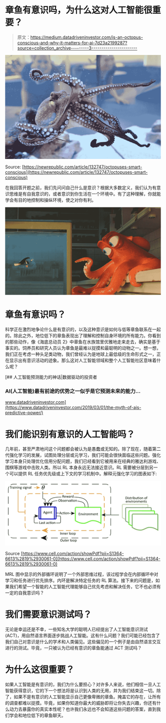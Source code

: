 # 章鱼有意识吗，为什么这对人工智能很重要？

> 原文：<https://medium.datadriveninvestor.com/is-an-octopus-conscious-and-why-it-matters-for-ai-7d23a2199287?source=collection_archive---------3----------------------->

![](img/d0773a2939f87b05ddbad48ce02ded87.png)

Source: [https://newrepublic.com/article/132747/octopuses-smart-conscious](https://newrepublic.com/article/132747/octopuses-smart-conscious)

在我回答开题之前，我们先问问自己什么是意识？根据大多数定义，我们认为有意识思维是有自我意识的，或者意识到你生活在一个环境中。有了这种理解，你就能学会有目的地控制和操纵环境，使之对你有利。

![](img/7c52142d342caad154dfc208ecf4a45a.png)

# 章鱼有意识吗？

科学正在激烈地争论什么是有意识的，以及这种意识是如何与低等章鱼联系在一起的。除此之外，地位低下的章鱼表现出了理解和控制自身环境的所有能力。你看到的那些动作，像《海底总动员 2》中章鱼在水族馆里优雅地走来走去，确实是基于事实的。饲养员和研究人员认为章鱼是最难以捉摸和最聪明的动物之一。想一想，我们正在考虑一种头足类动物，我们曾经认为是地球上最低级的生命形式之一，正在显示出有意识活动的迹象。那么这对人工智能领域和整个人工智能社区意味着什么呢？

[](https://www.datadriveninvestor.com/2019/03/01/the-myth-of-ais-predictive-power/) [## 人工智能预测能力的神话|数据驱动的投资者

### AI(人工智能)最有前途的优势之一似乎是它预测未来的能力…

www.datadriveninvestor.com](https://www.datadriveninvestor.com/2019/03/01/the-myth-of-ais-predictive-power/) 

# 我们能识别有意识的人工智能吗？

几年前，甚至严肃地问这个问题都会被认为是愚蠢或无知的。除了现在，随着第二代强化学习的发展，试图处理分层或元学习，我们可能会很快面临这些问题。强化学习本身只处理优化信用分配问题，我们已经看到它被用来在经典的雅达利游戏、围棋等游戏中击败人类。所以 RL 本身永远无法接近意识。RL 需要被分层到另一个可以提供 RL 任务优先级或上下文的学习机制中。解释元强化学习的图表如下:

![](img/eaf30f49ac3c889ad8bd2cb73b0d10cf.png)

Source [https://www.cell.com/action/showPdf?pii=S1364-6613%2819%2930061-0](https://www.cell.com/action/showPdf?pii=S1364-6613%2819%2930061-0)

MRL 图中显示的外部循环说明了一个外部思维过程，该过程学会在内部循环中对学习和任务进行优先排序。内环是解决特定任务的 RL 算法。接下来的问题是，如果我们希望一个智能的人工智能代理能够自己优先考虑和解决任务，它不也必须有一定的自我意识吗？

# 我们需要意识测试吗？

无论是幸运还是不幸，一些知名大学的聪明人已经提出了人工智能意识测试(ACT)，用自然语言界面逐步挑战人工智能。这有什么问题？我们可能已经包含了我们自己对意识是什么的学术和人类偏见。这些偏见的一个例子是由自然语言交互进行的测试。毕竟，一只被认为已经有意识的章鱼能通过 ACT 测试吗？

# 为什么这很重要？

如果人工智能是有意识的，我们为什么要担心？对许多人来说，他们相信一旦人工智能获得意识，它的下一个想法将是认识到人类的无用，并为我们结束这一切。除了，如果不是有意识的人工智能显示自己更像卑微的章鱼。掩盖它的存在，让所有的调查都难以捉摸。毕竟，如果你知道你最大的威胁即将让你失去兴趣，你还有什么动力去暴露你的真实本性呢？也许我们永远也不会知道这些问题的答案，直到我们学会和地位低下的章鱼聊天。